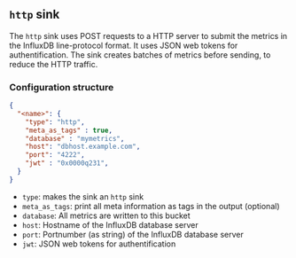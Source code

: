 ## `http` sink

The `http` sink uses POST requests to a HTTP server to submit the metrics in the InfluxDB line-protocol format. It uses JSON web tokens for authentification. The sink creates batches of metrics before sending, to reduce the HTTP traffic.

### Configuration structure

```json
{
  "<name>": {
    "type": "http",
    "meta_as_tags" : true,
    "database" : "mymetrics",
    "host": "dbhost.example.com",
    "port": "4222",
    "jwt" : "0x0000q231",
  }
}
```

- `type`: makes the sink an `http` sink
- `meta_as_tags`: print all meta information as tags in the output (optional)
- `database`: All metrics are written to this bucket 
- `host`: Hostname of the InfluxDB database server
- `port`: Portnumber (as string) of the InfluxDB database server
- `jwt`: JSON web tokens for authentification